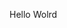 Hello Wolrd

























































































































































































































































































































































































































































































































































































































































































































































































































































































































































































































































































































































































































































































































































































































































































































































































































































































































































































































































































































































































































































































































































































































































































































































































































































































































































































































































































































































































































































































































































































































































































































































































































































































































































































































































